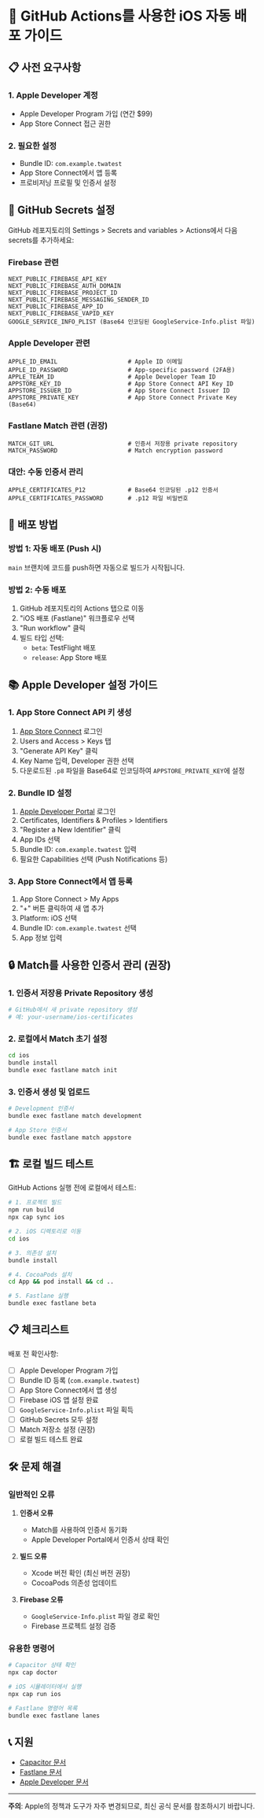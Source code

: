 # 📱 GitHub Actions를 사용한 iOS 자동 배포 가이드

## 📋 사전 요구사항

### 1. Apple Developer 계정

- Apple Developer Program 가입 (연간 $99)
- App Store Connect 접근 권한

### 2. 필요한 설정

- Bundle ID: `com.example.twatest`
- App Store Connect에서 앱 등록
- 프로비저닝 프로필 및 인증서 설정

## 🔧 GitHub Secrets 설정

GitHub 레포지토리의 Settings > Secrets and variables > Actions에서 다음 secrets를 추가하세요:

### Firebase 관련

```
NEXT_PUBLIC_FIREBASE_API_KEY
NEXT_PUBLIC_FIREBASE_AUTH_DOMAIN
NEXT_PUBLIC_FIREBASE_PROJECT_ID
NEXT_PUBLIC_FIREBASE_MESSAGING_SENDER_ID
NEXT_PUBLIC_FIREBASE_APP_ID
NEXT_PUBLIC_FIREBASE_VAPID_KEY
GOOGLE_SERVICE_INFO_PLIST (Base64 인코딩된 GoogleService-Info.plist 파일)
```

### Apple Developer 관련

```
APPLE_ID_EMAIL                    # Apple ID 이메일
APPLE_ID_PASSWORD                 # App-specific password (2FA용)
APPLE_TEAM_ID                     # Apple Developer Team ID
APPSTORE_KEY_ID                   # App Store Connect API Key ID
APPSTORE_ISSUER_ID                # App Store Connect Issuer ID
APPSTORE_PRIVATE_KEY              # App Store Connect Private Key (Base64)
```

### Fastlane Match 관련 (권장)

```
MATCH_GIT_URL                     # 인증서 저장용 private repository
MATCH_PASSWORD                    # Match encryption password
```

### 대안: 수동 인증서 관리

```
APPLE_CERTIFICATES_P12            # Base64 인코딩된 .p12 인증서
APPLE_CERTIFICATES_PASSWORD       # .p12 파일 비밀번호
```

## 🚀 배포 방법

### 방법 1: 자동 배포 (Push 시)

`main` 브랜치에 코드를 push하면 자동으로 빌드가 시작됩니다.

### 방법 2: 수동 배포

1. GitHub 레포지토리의 Actions 탭으로 이동
2. "iOS 배포 (Fastlane)" 워크플로우 선택
3. "Run workflow" 클릭
4. 빌드 타입 선택:
   - `beta`: TestFlight 배포
   - `release`: App Store 배포

## 📚 Apple Developer 설정 가이드

### 1. App Store Connect API 키 생성

1. [App Store Connect](https://appstoreconnect.apple.com) 로그인
2. Users and Access > Keys 탭
3. "Generate API Key" 클릭
4. Key Name 입력, Developer 권한 선택
5. 다운로드된 `.p8` 파일을 Base64로 인코딩하여 `APPSTORE_PRIVATE_KEY`에 설정

### 2. Bundle ID 설정

1. [Apple Developer Portal](https://developer.apple.com) 로그인
2. Certificates, Identifiers & Profiles > Identifiers
3. "Register a New Identifier" 클릭
4. App IDs 선택
5. Bundle ID: `com.example.twatest` 입력
6. 필요한 Capabilities 선택 (Push Notifications 등)

### 3. App Store Connect에서 앱 등록

1. App Store Connect > My Apps
2. "+" 버튼 클릭하여 새 앱 추가
3. Platform: iOS 선택
4. Bundle ID: `com.example.twatest` 선택
5. App 정보 입력

## 🔒 Match를 사용한 인증서 관리 (권장)

### 1. 인증서 저장용 Private Repository 생성

```bash
# GitHub에서 새 private repository 생성
# 예: your-username/ios-certificates
```

### 2. 로컬에서 Match 초기 설정

```bash
cd ios
bundle install
bundle exec fastlane match init
```

### 3. 인증서 생성 및 업로드

```bash
# Development 인증서
bundle exec fastlane match development

# App Store 인증서
bundle exec fastlane match appstore
```

## 🏗️ 로컬 빌드 테스트

GitHub Actions 실행 전에 로컬에서 테스트:

```bash
# 1. 프로젝트 빌드
npm run build
npx cap sync ios

# 2. iOS 디렉토리로 이동
cd ios

# 3. 의존성 설치
bundle install

# 4. CocoaPods 설치
cd App && pod install && cd ..

# 5. Fastlane 실행
bundle exec fastlane beta
```

## 📋 체크리스트

배포 전 확인사항:

- [ ] Apple Developer Program 가입
- [ ] Bundle ID 등록 (`com.example.twatest`)
- [ ] App Store Connect에서 앱 생성
- [ ] Firebase iOS 앱 설정 완료
- [ ] `GoogleService-Info.plist` 파일 획득
- [ ] GitHub Secrets 모두 설정
- [ ] Match 저장소 설정 (권장)
- [ ] 로컬 빌드 테스트 완료

## 🛠️ 문제 해결

### 일반적인 오류

1. **인증서 오류**

   - Match를 사용하여 인증서 동기화
   - Apple Developer Portal에서 인증서 상태 확인

2. **빌드 오류**

   - Xcode 버전 확인 (최신 버전 권장)
   - CocoaPods 의존성 업데이트

3. **Firebase 오류**
   - `GoogleService-Info.plist` 파일 경로 확인
   - Firebase 프로젝트 설정 검증

### 유용한 명령어

```bash
# Capacitor 상태 확인
npx cap doctor

# iOS 시뮬레이터에서 실행
npx cap run ios

# Fastlane 명령어 목록
bundle exec fastlane lanes
```

## 📞 지원

- [Capacitor 문서](https://capacitorjs.com/docs)
- [Fastlane 문서](https://docs.fastlane.tools)
- [Apple Developer 문서](https://developer.apple.com/documentation/)

---

**주의**: Apple의 정책과 도구가 자주 변경되므로, 최신 공식 문서를 참조하시기 바랍니다.
